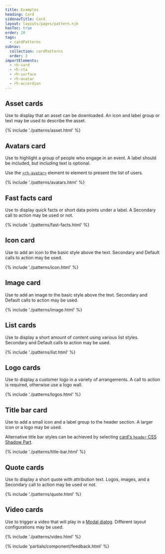 ```yaml
---
title: Examples
heading: Card
sidenavTitle: Card
layout: layouts/pages/pattern.njk
hasToc: true
order: 20
tags:
  - cardPatterns
subnav:
  collection: cardPatterns
  order: 3
importElements:
  - rh-card
  - rh-cta
  - rh-surface
  - rh-avatar
  - rh-accordion
---
```


<script type="module">
  import '@rhds/elements/lib/elements/rh-context-picker/rh-context-picker.js';
</script>

<link rel="stylesheet" href="{{ '/assets/packages/@rhds/elements/elements/rh-table/rh-table-lightdom.css' | url }}">
<link rel="stylesheet" href="{{ '/styles/samp.css' | url }}">

<style>
  rh-card {
    display: block;
    max-width: 360px;
  }

  [color-palette^="light"] :is(a):link {
    color: var(--rh-color-interactive-blue-darker, #0066cc);
  }

  [color-palette^="light"] :is(a):hover {
    color: var(--rh-color-interactive-blue-darkest, #003366);
  }

  [color-palette^="dark"] :is(a):link {
    color: var(--rh-color-interactive-blue-lighter, #92c5f9);
  }

  [color-palette^="dark"] :is(a):hover {
    color: var(--rh-color-interactive-blue-lightest, #b9dafc);
  }
</style>


## Asset cards
Use to display that an asset can be downloaded. An icon and label group or 
text may be used to describe the asset.

{% include './patterns/asset.html' %}


## Avatars card

Use to highlight a group of people who engage in an event. A label
should be included, but including text is optional.

Use the [`<rh-avatar>`](/elements/avatar/) element to element to present
the list of users.

{% include './patterns/avatars.html' %}


## Fast facts card
Use to display quick facts or short data points under a label. A Secondary 
call to action may be used or not.

{% include './patterns/fast-facts.html' %}


## Icon card

Use to add an icon to the basic style above the text. Secondary and Default 
calls to action may be used.

{% include './patterns/icon.html' %}

## Image card

Use to add an image to the basic style above the text.
Secondary and Default calls to action may be used.

{% include './patterns/image.html' %}


## List cards
Use to display a short amount of content using various list styles. 
Secondary and Default calls to action may be used.


{% include './patterns/list.html' %}


## Logo cards
Use to display a customer logo in a variety of arrangements. A call to 
action is required, otherwise use a logo wall.

{% include './patterns/logos.html' %}


## Title bar card

Use to add a small icon and a label group to the header section. A larger icon
or a logo may be used.

Alternative title bar styles can be achieved by selecting [card's `header` CSS
Shadow Part](/elements/card/code/#parts).

{% include './patterns/title-bar.html' %}


## Quote cards

Use to display a short quote with attribution text. Logos, images, and a 
Secondary call to action may be used or not.

{% include './patterns/quote.html' %}


## Video cards

Use to trigger a video that will play in a [Modal dialog](/elements/dialog).
Different layout configurations may be used.

{% include './patterns/video.html' %}


{% include 'partials/component/feedback.html' %}

[element]: /elements/card
[css-props]: /elements/card/code/#css-custom-properties
